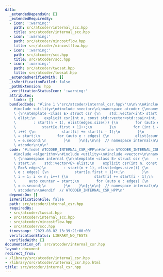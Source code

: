```yaml
---
data:
  _extendedDependsOn: []
  _extendedRequiredBy:
  - icon: ':warning:'
    path: src/atcoder/internal_scc.hpp
    title: src/atcoder/internal_scc.hpp
  - icon: ':warning:'
    path: src/atcoder/mincostflow.hpp
    title: src/atcoder/mincostflow.hpp
  - icon: ':warning:'
    path: src/atcoder/scc.hpp
    title: src/atcoder/scc.hpp
  - icon: ':warning:'
    path: src/atcoder/twosat.hpp
    title: src/atcoder/twosat.hpp
  _extendedVerifiedWith: []
  _isVerificationFailed: false
  _pathExtension: hpp
  _verificationStatusIcon: ':warning:'
  attributes:
    links: []
  bundledCode: "#line 1 \"src/atcoder/internal_csr.hpp\"\n\n\n\n#include <algorithm>\n\
    #include <utility>\n#include <vector>\n\nnamespace atcoder {\nnamespace internal\
    \ {\n\ntemplate <class E> struct csr {\n    std::vector<int> start;\n    std::vector<E>\
    \ elist;\n    explicit csr(int n, const std::vector<std::pair<int, E>>& edges)\n\
    \        : start(n + 1), elist(edges.size()) {\n        for (auto e : edges) {\n\
    \            start[e.first + 1]++;\n        }\n        for (int i = 1; i <= n;\
    \ i++) {\n            start[i] += start[i - 1];\n        }\n        auto counter\
    \ = start;\n        for (auto e : edges) {\n            elist[counter[e.first]++]\
    \ = e.second;\n        }\n    }\n};\n\n}  // namespace internal\n\n}  // namespace\
    \ atcoder\n\n\n"
  code: "#ifndef ATCODER_INTERNAL_CSR_HPP\n#define ATCODER_INTERNAL_CSR_HPP 1\n\n\
    #include <algorithm>\n#include <utility>\n#include <vector>\n\nnamespace atcoder\
    \ {\nnamespace internal {\n\ntemplate <class E> struct csr {\n    std::vector<int>\
    \ start;\n    std::vector<E> elist;\n    explicit csr(int n, const std::vector<std::pair<int,\
    \ E>>& edges)\n        : start(n + 1), elist(edges.size()) {\n        for (auto\
    \ e : edges) {\n            start[e.first + 1]++;\n        }\n        for (int\
    \ i = 1; i <= n; i++) {\n            start[i] += start[i - 1];\n        }\n  \
    \      auto counter = start;\n        for (auto e : edges) {\n            elist[counter[e.first]++]\
    \ = e.second;\n        }\n    }\n};\n\n}  // namespace internal\n\n}  // namespace\
    \ atcoder\n\n#endif  // ATCODER_INTERNAL_CSR_HPP\n"
  dependsOn: []
  isVerificationFile: false
  path: src/atcoder/internal_csr.hpp
  requiredBy:
  - src/atcoder/twosat.hpp
  - src/atcoder/internal_scc.hpp
  - src/atcoder/mincostflow.hpp
  - src/atcoder/scc.hpp
  timestamp: '2023-08-02 13:39:21+00:00'
  verificationStatus: LIBRARY_NO_TESTS
  verifiedWith: []
documentation_of: src/atcoder/internal_csr.hpp
layout: document
redirect_from:
- /library/src/atcoder/internal_csr.hpp
- /library/src/atcoder/internal_csr.hpp.html
title: src/atcoder/internal_csr.hpp
---
```

